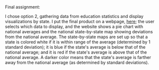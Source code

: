 Final assignment:

I chose option 2, gathering data from education statistics and display visualizations by state.  I put the final product on a webpage, <a href="resources/presentingData.html">here</a>; the user selects which data to display, and the website shows a pie chart with national averages and the national state-by-state map showing deviations from the national average.
The state-by-state maps are set up so that a state is colored white if it is within range of the average (determined by 1 standard deviation); it is blue if the state's average is below that of the national average; and it is red if the state's average is above that of the national average.  A darker color means that the state's average is farther away from the national average (as determined by standard deviations).